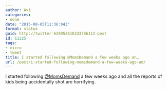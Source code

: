 ```yaml
---
author: Avi
categories:
- none
date: "2015-08-05T11:36:04Z"
format: status
guid: http://twitter-628952618333786112-post
id: 11225
tags:
- micro
- tweet
title: I started following @MomsDemand a few weeks ago an…
url: /post/i-started-following-momsdemand-a-few-weeks-ago-an/
---
```

I started following [@MomsDemand](http://twitter.com/MomsDemand) a few weeks ago and all the reports of kids being accidentally shot are horrifying.